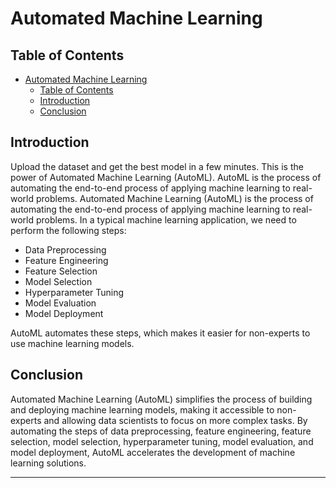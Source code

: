 # Automated Machine Learning

## Table of Contents

- [Automated Machine Learning](#automated-machine-learning)
  - [Table of Contents](#table-of-contents)
  - [Introduction](#introduction)
  - [Conclusion](#conclusion)

## Introduction

Upload the dataset and get the best model in a few minutes. This is the power of Automated Machine Learning (AutoML). AutoML is the process of automating the end-to-end process of applying machine learning to real-world problems.
Automated Machine Learning (AutoML) is the process of automating the end-to-end process of applying machine learning to real-world problems. In a typical machine learning application, we need to perform the following steps:

- Data Preprocessing
- Feature Engineering
- Feature Selection
- Model Selection
- Hyperparameter Tuning
- Model Evaluation
- Model Deployment

AutoML automates these steps, which makes it easier for non-experts to use machine learning models.

## Conclusion

Automated Machine Learning (AutoML) simplifies the process of building and deploying machine learning models, making it accessible to non-experts and allowing data scientists to focus on more complex tasks. By automating the steps of data preprocessing, feature engineering, feature selection, model selection, hyperparameter tuning, model evaluation, and model deployment, AutoML accelerates the development of machine learning solutions.

---
